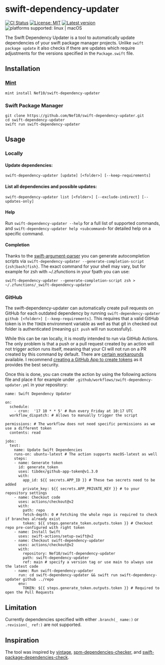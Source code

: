 # swift-dependency-updater

[![CI Status](https://github.com/Nef10/swift-dependency-updater/workflows/CI/badge.svg?event=push)](https://github.com/Nef10/swift-dependency-updater/actions?query=workflow%3A%22CI%22) [![License: MIT](https://img.shields.io/github/license/Nef10/swift-dependency-updater)](https://github.com/Nef10/swift-dependency-updater/blob/master/LICENSE) [![Latest version](https://img.shields.io/github/v/release/Nef10/swift-dependency-updater?label=SemVer&sort=semver)](https://github.com/Nef10/swift-dependency-updater/releases) ![platforms supported: linux | macOS](https://img.shields.io/badge/platform-linux%20%7C%20macOS-blue)

The Swift Dependency Updater is a tool to automatically update dependencies of your swift package manager projects. Unlike `swift package update` it also checks if there are updates which require adjustments for the versions specified in the `Package.swift` file.

## Installation

### [Mint](https://github.com/yonaskolb/mint)
```
mint install Nef10/swift-dependency-updater
```

### Swift Package Manager
```
git clone https://github.com/Nef10/swift-dependency-updater.git
cd swift-dependency-updater
swift run swift-dependency-updater
```

## Usage

### Locally

#### Update dependencies:

`swift-dependency-updater [update] [<folder>] [--keep-requirements]`

#### List all dependencies and possible updates:

`swift-dependency-updater list [<folder>] [--exclude-indirect] [--updates-only]`

#### Help

Run `swift-dependency-updater --help` for a full list of supported commands, and `swift-dependency-updater help <subcommand>` for detailed help on a specific command.

#### Completion

Thanks to the [swift-argument-parser](https://github.com/apple/swift-argument-parser) you can generate autocompletion scripts via `swift-dependency-updater --generate-completion-script {zsh|bash|fish}`. The exact command for your shell may vary, but for example for zsh with ~/.zfunctions in your fpath you can use:

`swift-dependency-updater --generate-completion-script zsh > ~/.zfunctions/_swift-dependency-updater`

### GitHub

The swift-dependency-updater can automatically create pull requests on GitHub for each outdated dependency by running `swift-dependency-updater github [<folder>] [--keep-requirements]`. This requires that a valid GitHub token is in the `TOKEN` environment variable as well as that git in checked out folder is authenticated (meaning `git push` will run sucessfully).

While this can be ran locally, it is mostly intended to run via GitHub Actions. The only problem is that a push or a pull request created by an action will not trigger action runs itself, meaning that your CI will not run on a PR created by this command by default. There are [certain workarounds](https://github.com/peter-evans/create-pull-request/blob/main/docs/concepts-guidelines.md#workarounds-to-trigger-further-workflow-runs) available. I recommend [creating a GitHub App to create tokens](https://github.com/peter-evans/create-pull-request/blob/main/docs/concepts-guidelines.md#authenticating-with-github-app-generated-tokens) as it provides the best security.

Once this is done, you can create the action by using the following actions file and place it for example under `.github/workflows/swift-dependency-updater.yml` in your repository:

```
name: Swift Dependency Updater

on:
  schedule:
    - cron:  '17 10 * * 5' # Run every Friday at 10:17 UTC
  workflow_dispatch: # Allows to manually trigger the script

permissions: # The workflow does not need specific permissions as we use a different token
  contents: read

jobs:
  test:
    name: Update Swift Dependencies
    runs-on: ubuntu-latest # The action supports macOS-latest as well
    steps:
    - name: Generate token
      id: generate_token
      uses: tibdex/github-app-token@v1.3.0
      with:
        app_id: ${{ secrets.APP_ID }} # These two secrets need to be added
        private_key: ${{ secrets.APP_PRIVATE_KEY }} # to your repository settings
    - name: Checkout code
      uses: actions/checkout@v2
      with:
        path: repo
        fetch-depth: 0 # Fetching the whole repo is required to check if branches already exist
        token: ${{ steps.generate_token.outputs.token }} # Checkout repo pre-configured with right token
    - name: Install Swift
      uses: swift-actions/setup-swift@v2
    - name: Checkout swift-dependency-updater
      uses: actions/checkout@v2
      with:
        repository: Nef10/swift-dependency-updater
        path: swift-dependency-updater
        ref: main # specify a version tag or use main to always use the latest code
    - name: Run swift-dependency-updater
      run: cd swift-dependency-updater && swift run swift-dependency-updater github ../repo
      env:
        TOKEN: ${{ steps.generate_token.outputs.token }} # Required to open the Pull Requests
```

## Limitation

Currently dependencies specified with either `.branch(_ name:)` or `.revision(_ ref:)` are not supported.

## Inspiration

The tool was inspired by [vintage](https://github.com/vinhnx/vintage), [spm-dependencies-checker](https://github.com/sbertix/spm-dependencies-checker), and [swift-package-dependencies-check](https://github.com/MarcoEidinger/swift-package-dependencies-check).
